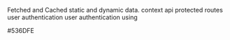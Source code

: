 Fetched and Cached static and dynamic data. 
context api
protected routes
user authentication 
user authentication using 


#536DFE